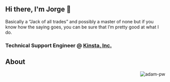 ## Hi there, I'm Jorge 👋 
<div size='20px'>Basically a “Jack of all trades” and possibly a master of none but if you know how the saying goes, you can be sure that I’m pretty good at what I do.</div>
<h3>Technical Support Engineer @ <a href="https://kinsta.com">Kinsta, Inc.</a>

<h2>About</h2>
<p align="right"><img src="https://komarev.com/ghpvc/?username=alltrad3s&label=Profile%20views&color=0e75b6&style=flat"
    alt="adam-pw" /> 
</p>
<!--
**alltrad3s/alltrad3s** is a ✨ _special_ ✨ repository because its `README.md` (this file) appears on your GitHub profile.

Here are some ideas to get you started:

- 🔭 I’m currently working on ...
- 🌱 I’m currently learning ...
- 👯 I’m looking to collaborate on ...
- 🤔 I’m looking for help with ...
- 💬 Ask me about ...
- 📫 How to reach me: ...
- 😄 Pronouns: ...
- ⚡ Fun fact: ...
-->
